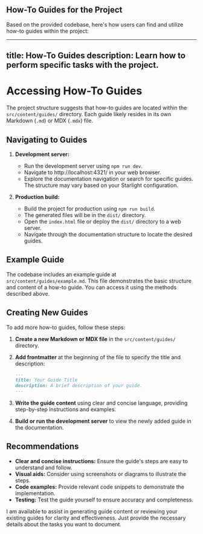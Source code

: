 ## How-To Guides for the Project

Based on the provided codebase, here's how users can find and utilize how-to guides within the project:

---
title: How-To Guides
description: Learn how to perform specific tasks with the project.
---

# Accessing How-To Guides

The project structure suggests that how-to guides are located within the `src/content/guides/` directory. Each guide likely resides in its own Markdown (`.md`) or MDX (`.mdx`) file.

## Navigating to Guides

1.  **Development server:**

    *   Run the development server using `npm run dev`.
    *   Navigate to http://localhost:4321/ in your web browser. 
    *   Explore the documentation navigation or search for specific guides. The structure may vary based on your Starlight configuration.

2.  **Production build:**

    *   Build the project for production using `npm run build`. 
    *   The generated files will be in the `dist/` directory.
    *   Open the `index.html` file or deploy the `dist/` directory to a web server.
    *   Navigate through the documentation structure to locate the desired guides.

## Example Guide

The codebase includes an example guide at `src/content/guides/example.md`. This file demonstrates the basic structure and content of a how-to guide. You can access it using the methods described above.

## Creating New Guides

To add more how-to guides, follow these steps:

1.  **Create a new Markdown or MDX file** in the `src/content/guides/` directory.
2.  **Add frontmatter** at the beginning of the file to specify the title and description:

    ```markdown
    ---
    title: Your Guide Title
    description: A brief description of your guide.
    ---
    ```

3.  **Write the guide content** using clear and concise language, providing step-by-step instructions and examples.
4.  **Build or run the development server** to view the newly added guide in the documentation. 

## Recommendations

*   **Clear and concise instructions:** Ensure the guide's steps are easy to understand and follow.
*   **Visual aids:** Consider using screenshots or diagrams to illustrate the steps.
*   **Code examples:** Provide relevant code snippets to demonstrate the implementation.
*   **Testing:** Test the guide yourself to ensure accuracy and completeness. 

I am available to assist in generating guide content or reviewing your existing guides for clarity and effectiveness. Just provide the necessary details about the tasks you want to document.

